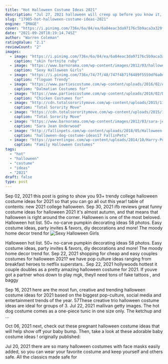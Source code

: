 ```yaml
---
title: "Hot Halloween Costume Ideas 2021"
description: "Jul 27, 2021 halloween will creep up before you know it, and if you haven't already scored the perfect costume for the occasion, now is the time. From makeup inspo, party playlists and even finding a"
slug: "17905-hot-halloween-costume-ideas-2021"
engine: "IMAGE"
cover: "https://i.pinimg.com/736x/6a/84/ea/6a84eac3da97176c5b9aca3a329fa1d8.jpg"
date: "2021-09-20T18:19:14.745Z"
author: "Warren Coleman"
ratingValue: "2.1"
reviewCount: "2"
images:
  - image: "https://i.pinimg.com/736x/6a/84/ea/6a84eac3da97176c5b9aca3a329fa1d8.jpg"
    caption: "skin fortnite ruby"
  - image: "https://www.barnorama.com/wp-content/images/2012/03/halloween-girls/26-halloween-girls.jpg"
    caption: "Sexy Halloween Girls"
  - image: "https://i.pinimg.com/736x/74/7f/48/747f4871f6489f5559df6a0d31fbcbb7.jpg"
    caption: "floguan Trendy"
  - image: "https://www.partiescostume.com/wp-content/uploads/2016/02/Adult-Dalmatian-Costume.jpg"
    caption: "Dalmatian Costumes for"
  - image: "https://www.partiescostume.com/wp-content/uploads/2016/02/DIY-Chicken-Costume.jpg"
    caption: "Chicken Costumes for"
  - image: "http://cdn.totalsororitymove.com/wp-content/uploads/2015/11/75e1290b930dadd4f5535245736d3e29.jpg"
    caption: "Total Sorority Move"
  - image: "https://cdn.totalsororitymove.com/wp-content/uploads/2015/11/f755ca38e680ad92ad9e85098b5286df-768x1024.jpg"
    caption: "Total Sorority Move"
  - image: "https://www.barnorama.com/wp-content/images/2012/03/sara-jean-underwood-halloween-costumes/09-sara-jean-underwood-halloween-costumes.jpg"
    caption: "Sara Jean Underwood"
  - image: "http://fallinpets.com/wp-content/uploads/2018/05/Halloween-Dog-Costume-Ideas_17.jpg"
    caption: "halloween-dog-costume-ideas17 FallinPets"
  - image: "https://parentingoc.com/wp-content/uploads/2014/10/Harry-Potter-Family-Costume.jpg"
    caption: "Family Halloween Costumes"
tags:
  - "hot"
  - "halloween"
  - "costume"
  - "ideas"
  - "2021"
draft: false
type: post
---
```


Sep 02, 2021 this post is going to show you 93+ trendy college halloween costume ideas for 2021 so that you can go all out this year! table of contents: new 2021 college halloween. Sep 30, 2021 ifb  reviews  great funny costume ideas for halloween 2021 it's almost autumn, and that means that halloween is right around the corner. Halloween is one of the most beloved. Halloween hot list. 50+ no-carve pumpkin decorating ideas 58 photos.  Easy costume ideas, party invites & favors, diy decorations and more! The moody home decor trend for
![Sexy Halloween Girls](https://www.barnorama.com/wp-content/images/2012/03/halloween-girls/26-halloween-girls.jpg "Sexy Halloween Girls")

Halloween hot list. 50+ no-carve pumpkin decorating ideas 58 photos.  Easy costume ideas, party invites &amp; favors, diy decorations and more! The moody home decor trend for. Sep 22, 2021 shopping for cheap and easy couples costumes for halloween 2021? we have pop culture ideas ranging from breakfast heroes to netflix superstars.. Sep 22, 2021 hollywoods hottest it couple doubles as a pretty amazing halloween costume for 2021. If youve got a partner whos down to play mgk, theyll need tons of fake tattoos , and baggy
<!--inArticleAds-->

<!--galleryOne-->

Sep 16, 2021 here are the most fun, creative and trending halloween costume ideas for 2021 based on the biggest pop-culture, social media and entertainment trends of the year. 57These creative trio halloween costume ideas are ideal for groups of 3.  Jul 22, 2021 mallivan getty images. The hot dog costume comes as a one-piece tunic in one size only. The ketchup and ...
<!--inArticleAds-->

<!--galleryTwo-->

Oct 06, 2021 next, check out these pregnant halloween costume ideas that will help show off your baby bump. Then, take a look at these adorable baby costume ideas ! originally published:
<!--galleryThree-->

Jul 20, 2021 there are so many halloween costumes with face masks easily added, so you can wear your favorite costume and keep yourself and others safe. All the classics made safe for